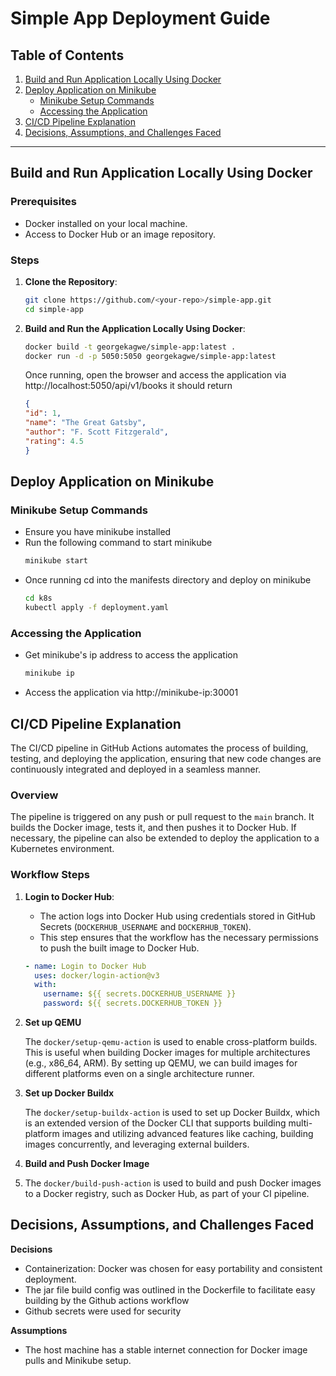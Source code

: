 # Simple App Deployment Guide

## Table of Contents
1. [Build and Run Application Locally Using Docker](#build-and-run-application-locally-using-docker)
2. [Deploy Application on Minikube](#deploy-application-on-minikube)
    - [Minikube Setup Commands](#minikube-setup-commands)
    - [Accessing the Application](#accessing-the-application)
3. [CI/CD Pipeline Explanation](#cicd-pipeline-explanation)
4. [Decisions, Assumptions, and Challenges Faced](#decisions-assumptions-and-challenges-faced)

---

## Build and Run Application Locally Using Docker

### Prerequisites
- Docker installed on your local machine.
- Access to Docker Hub or an image repository.

### Steps
1. **Clone the Repository**:
   ```bash
   git clone https://github.com/<your-repo>/simple-app.git
   cd simple-app
   ```

2. **Build and Run the Application Locally Using Docker**:
    ```bash
   docker build -t georgekagwe/simple-app:latest .
   docker run -d -p 5050:5050 georgekagwe/simple-app:latest
    ```
    Once running, open the browser and access the application via
    http://localhost:5050/api/v1/books
    it should return
    ```json
    {
    "id": 1,
    "name": "The Great Gatsby",
    "author": "F. Scott Fitzgerald",
    "rating": 4.5
    }
    ```
## Deploy Application on Minikube
### Minikube Setup Commands
- Ensure you have minikube installed
- Run the following command to start minikube
    ```bash
    minikube start
     ```
- Once running cd into the manifests directory and deploy on minikube
    ```bash
    cd k8s  
    kubectl apply -f deployment.yaml
    ```
### Accessing the Application
- Get minikube's ip address to access the application
    ```bash
    minikube ip
    ```
- Access the application via http://minikube-ip:30001
## CI/CD Pipeline Explanation

The CI/CD pipeline in GitHub Actions automates the process of building, testing, and deploying the application, ensuring that new code changes are continuously integrated and deployed in a seamless manner.

### Overview
The pipeline is triggered on any push or pull request to the `main` branch. It builds the Docker image, tests it, and then pushes it to Docker Hub. If necessary, the pipeline can also be extended to deploy the application to a Kubernetes environment.

### Workflow Steps

1. **Login to Docker Hub**:
    - The action logs into Docker Hub using credentials stored in GitHub Secrets (`DOCKERHUB_USERNAME` and `DOCKERHUB_TOKEN`).
    - This step ensures that the workflow has the necessary permissions to push the built image to Docker Hub.
   ```yaml
   - name: Login to Docker Hub
     uses: docker/login-action@v3
     with:
       username: ${{ secrets.DOCKERHUB_USERNAME }}
       password: ${{ secrets.DOCKERHUB_TOKEN }}
2. **Set up QEMU**

    The `docker/setup-qemu-action` is used to enable cross-platform builds. This is useful when building Docker images for multiple architectures (e.g., x86_64, ARM). By setting up QEMU, we can build images for different platforms even on a single architecture runner.

3. **Set up Docker Buildx**

    The `docker/setup-buildx-action` is used to set up Docker Buildx, which is an extended version of the Docker CLI that supports building multi-platform images and utilizing advanced features like caching, building images concurrently, and leveraging external builders.
4. **Build and Push Docker Image**
   
5. The `docker/build-push-action` is used to build and push Docker images to a Docker registry, such as Docker Hub, as part of your CI pipeline.

## Decisions, Assumptions, and Challenges Faced
**Decisions**
- Containerization: Docker was chosen for easy portability and consistent deployment.
- The jar file build config was outlined in the Dockerfile to facilitate easy building by the Github actions workflow
- Github secrets were used for security

**Assumptions**
- The host machine has a stable internet connection for Docker image pulls and Minikube setup.
